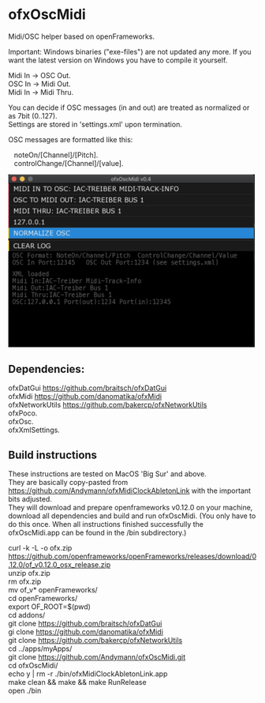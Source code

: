 # ofxOscMidi
Midi/OSC helper based on openFrameworks.  
  
  
Important: Windows binaries ("exe-files") are not updated any more. If you want the latest version on Windows you have to compile it yourself.  
  
Midi In -> OSC Out.  
OSC In -> Midi Out.  
Midi In -> Midi Thru.  
  
You can decide if OSC messages (in and out) are treated as normalized or as 7bit (0..127).  
Settings are stored in 'settings.xml' upon termination.  
  
OSC messages are formatted like this:  
  
&nbsp;&nbsp;&nbsp;noteOn/[Channel]/[Pitch].  
&nbsp;&nbsp;&nbsp;controlChange/[Channel]/[value].  
  
<img src="image.png" alt="drawing" width="500"/>  
  
## Dependencies:  
ofxDatGui https://github.com/braitsch/ofxDatGui  
ofxMidi https://github.com/danomatika/ofxMidi  
ofxNetworkUtils https://github.com/bakercp/ofxNetworkUtils  
ofxPoco.  
ofxOsc.  
ofxXmlSettings.  

## Build instructions  
These instructions are tested on MacOS 'Big Sur' and above.  
They are basically copy-pasted from https://github.com/Andymann/ofxMidiClockAbletonLink with the important bits adjusted.  
They will download and prepare openframeworks v0.12.0 on your machine, download all dependencies and build and run ofxOscMidi. (You only have to do this once. When all instructions finished successfully the ofxOscMidi.app can be found in the /bin  subdirectory.)  

curl -k -L -o ofx.zip https://github.com/openframeworks/openFrameworks/releases/download/0.12.0/of_v0.12.0_osx_release.zip  
unzip ofx.zip  
rm ofx.zip  
mv of_v* openFrameworks/  
cd openFrameworks/  
export OF_ROOT=$(pwd)  
cd addons/  
git clone https://github.com/braitsch/ofxDatGui  
gi clone https://github.com/danomatika/ofxMidi  
git clone https://github.com/bakercp/ofxNetworkUtils  
cd ../apps/myApps/  
git clone https://github.com/Andymann/ofxOscMidi.git  
cd ofxOscMidi/  
echo y | rm -r ./bin/ofxMidiClockAbletonLink.app  
make clean && make && make RunRelease  
open ./bin  